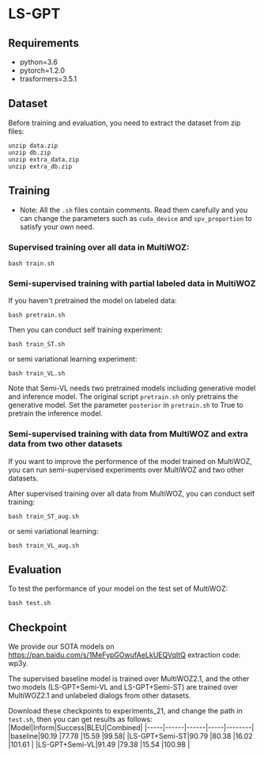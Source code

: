 # LS-GPT
## Requirements
* python=3.6
* pytorch=1.2.0
* trasformers=3.5.1
## Dataset
Before training and evaluation, you need to extract the dataset from zip files:
```
unzip data.zip
unzip db.zip
unzip extra_data.zip
unzip extra_db.zip
```
## Training
* Note: All the `.sh` files contain comments. Read them carefully and you can change the parameters such as `cuda_device` and `spv_proportion` to satisfy your own need.
### Supervised training over all data in MultiWOZ:
```
bash train.sh
```
### Semi-supervised training with partial labeled data in MultiWOZ

If you haven't pretrained the model on labeled data:
```
bash pretrain.sh
```
Then you can conduct self training experiment:
```
bash train_ST.sh
```
or semi variational learning experiment:
```
bash train_VL.sh
```
Note that Semi-VL needs two pretrained models including generative model and inference model. The original script `pretrain.sh` only pretrains the generative model. Set the parameter `posterior` in `pretrain.sh` to True to pretrain the inference model.
### Semi-supervised training with data from MultiWOZ and extra data from two other datasets
If you want to improve the performence of the model trained on MultiWOZ, you can run semi-supervised experiments over MultiWOZ and two other datasets.

After supervised training over all data from MultiWOZ, you can conduct self training:
```
bash train_ST_aug.sh
```
or semi variational learning:
```
bash train_VL_aug.sh
```

## Evaluation 
To test the performance of your model on the test set of MultiWOZ:
```
bash test.sh
```
   
## Checkpoint
We provide our SOTA models on https://pan.baidu.com/s/1MeFypGOwufAeLkUEQVqItQ extraction code: wp3y. 

The supervised baseline model is trained over MultiWOZ2.1, and the other two models (LS-GPT+Semi-VL and LS-GPT+Semi-ST) are trained over MultiWOZ2.1 and unlabeled dialogs from other datasets. 

Download these checkpoints to experiments_21, and change the path in `test.sh`, then you can get results as follows:
|Model|Inform|Success|BLEU|Combined|
|-----|------|------|-----|--------|
|baseline|90.19 |77.78 |15.59 |99.58|
|LS-GPT+Semi-ST|90.79 |80.38 |16.02 |101.61 |
|LS-GPT+Semi-VL|91.49 |79.38 |15.54 |100.98 |

